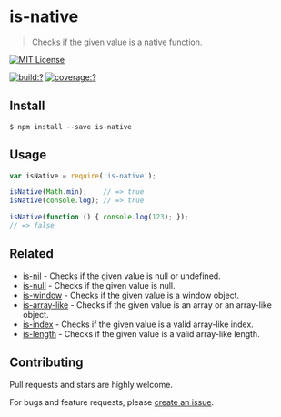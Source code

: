 # is-native

> Checks if the given value is a native function.


[![MIT License](https://img.shields.io/badge/license-MIT_License-green.svg?style=flat-square)](https://github.com/bubkoo/is-native/blob/master/LICENSE)

[![build:?](https://img.shields.io/travis/bubkoo/is-native/master.svg?style=flat-square)](https://travis-ci.org/bubkoo/is-native)
[![coverage:?](https://img.shields.io/coveralls/bubkoo/is-native/master.svg?style=flat-square)](https://coveralls.io/github/bubkoo/is-native)


## Install

```
$ npm install --save is-native 
```


## Usage

```js
var isNative = require('is-native');

isNative(Math.min);    // => true
isNative(console.log); // => true

isNative(function () { console.log(123); });              
// => false
```


## Related

- [is-nil](https://github.com/bubkoo/is-nil) - Checks if the given value is null or undefined.
- [is-null](https://github.com/bubkoo/is-null) - Checks if the given value is null.
- [is-window](https://github.com/bubkoo/is-window) - Checks if the given value is a window object.
- [is-array-like](https://github.com/bubkoo/is-array-like) - Checks if the given value is an array or an array-like object.
- [is-index](https://github.com/bubkoo/is-index) - Checks if the given value is a valid array-like index.
- [is-length](https://github.com/bubkoo/is-length) - Checks if the given value is a valid array-like length.

## Contributing

Pull requests and stars are highly welcome.

For bugs and feature requests, please [create an issue](https://github.com/bubkoo/is-native/issues/new).
